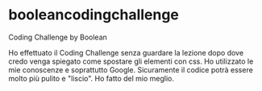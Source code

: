 # booleancodingchallenge
Coding Challenge by Boolean


Ho effettuato il Coding Challenge senza guardare la lezione dopo dove credo venga spiegato come spostare gli elementi con css. Ho utilizzato le mie conoscenze e soprattutto Google. Sicuramente il codice potrà essere molto più pulito e "liscio". Ho fatto del mio meglio.
